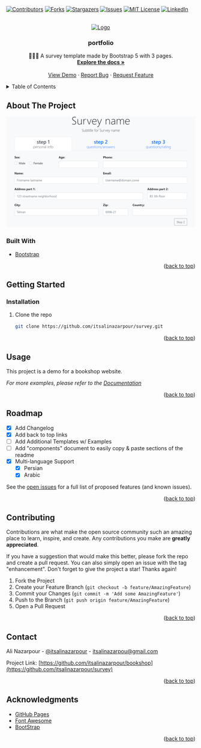 <div id="top"></div>
<!--
*** Thanks for checking out the Best-README-Template. If you have a suggestion
*** that would make this better, please fork the repo and create a pull request
*** or simply open an issue with the tag "enhancement".
*** Don't forget to give the project a star!
*** Thanks again! Now go create something AMAZING! :D
-->



<!-- PROJECT SHIELDS -->
<!--
*** I'm using markdown "reference style" links for readability.
*** Reference links are enclosed in brackets [ ] instead of parentheses ( ).
*** See the bottom of this document for the declaration of the reference variables
*** for contributors-url, forks-url, etc. This is an optional, concise syntax you may use.
*** 
-->
[![Contributors][contributors-shield]][contributors-url]
[![Forks][forks-shield]][forks-url]
[![Stargazers][stars-shield]][stars-url]
[![Issues][issues-shield]][issues-url]
[![MIT License][license-shield]][license-url]
[![LinkedIn][linkedin-shield]][linkedin-url]



<!-- PROJECT LOGO -->
<br />
<div align="center">
  <a href="https://www.qualtrics.com/m/assets/global/icons/globe.svg">
    <img src="https://www.qualtrics.com/m/assets/global/icons/globe.svg" alt="Logo" width="80" height="80">
  </a>

  <h3 align="center">portfolio</h3>

  <p align="center">
    📑📜📃 A survey template made by Bootstrap 5 with 3 pages.
    <br/>
    <a href="https://github.com/itsalinazarpour/survey"><strong>Explore the docs »</strong></a>
    <br />
    <br />
    <a href="https://itsalinazarpour.github.io/survey/">View Demo</a>
    ·
    <a href="https://github.com/itsalinazarpour/survey/issues">Report Bug</a>
    ·
    <a href="https://github.com/itsalinazarpour/survey/issues">Request Feature</a>
  </p>
</div>



<!-- TABLE OF CONTENTS -->
<details>
  <summary>Table of Contents</summary>
  <ol>
    <li>
      <a href="#about-the-project">About The Project</a>
      <ul>
        <li><a href="#built-with">Built With</a></li>
      </ul>
    </li>
    <li>
      <a href="#getting-started">Getting Started</a>
      <ul>
        <li><a href="#prerequisites">Prerequisites</a></li>
        <li><a href="#installation">Installation</a></li>
      </ul>
    </li>
    <li><a href="#usage">Usage</a></li>
    <li><a href="#roadmap">Roadmap</a></li>
    <li><a href="#contributing">Contributing</a></li>
    <li><a href="#license">License</a></li>
    <li><a href="#contact">Contact</a></li>
    <li><a href="#acknowledgments">Acknowledgments</a></li>
  </ol>
</details>



<!-- ABOUT THE PROJECT -->
## About The Project

[![Product Name Screen Shot][product-screenshot]](img/screenshot.png)






### Built With

* [Bootstrap](https://getbootstrap.com)

<p align="right">(<a href="#top">back to top</a>)</p>



<!-- GETTING STARTED -->
## Getting Started

### Installation


1. Clone the repo
   ```sh
   git clone https://github.com/itsalinazarpour/survey.git
   ```

<p align="right">(<a href="#top">back to top</a>)</p>



<!-- USAGE EXAMPLES -->
## Usage

This project is a demo for a bookshop website.

_For more examples, please refer to the [Documentation](https://github.com/itsalinazarpour/survey)_

<p align="right">(<a href="#top">back to top</a>)</p>



<!-- ROADMAP -->
## Roadmap

- [x] Add Changelog
- [x] Add back to top links
- [ ] Add Additional Templates w/ Examples
- [ ] Add "components" document to easily copy & paste sections of the readme
- [x] Multi-language Support
    - [x] Persian
    - [x] Arabic

See the [open issues](https://github.com/itsalinazarpour/survey/issues) for a full list of proposed features (and known issues).

<p align="right">(<a href="#top">back to top</a>)</p>



<!-- CONTRIBUTING -->
## Contributing

Contributions are what make the open source community such an amazing place to learn, inspire, and create. Any contributions you make are **greatly appreciated**.

If you have a suggestion that would make this better, please fork the repo and create a pull request. You can also simply open an issue with the tag "enhancement".
Don't forget to give the project a star! Thanks again!

1. Fork the Project
2. Create your Feature Branch (`git checkout -b feature/AmazingFeature`)
3. Commit your Changes (`git commit -m 'Add some AmazingFeature'`)
4. Push to the Branch (`git push origin feature/AmazingFeature`)
5. Open a Pull Request

<p align="right">(<a href="#top">back to top</a>)</p>




<!-- CONTACT -->
## Contact

Ali Nazarpour - [@itsalinazarpour](https://twitter.com/itsalinazarpour) - itsalinazarpou@gmail.com

Project Link: [https://github.com/itsalinazarpour/bookshop](https://github.com/itsalinazarpour/survey)

<p align="right">(<a href="#top">back to top</a>)</p>



<!-- ACKNOWLEDGMENTS -->
## Acknowledgments

* [GitHub Pages](https://pages.github.com)
* [Font Awesome](https://fontawesome.com)
* [BootStrap](https://getbootstrap.com/)

<p align="right">(<a href="#top">back to top</a>)</p>



<!-- MARKDOWN LINKS & IMAGES -->

[contributors-shield]: https://img.shields.io/github/contributors/itsalinazarpour/survey.svg?style=for-the-badge
[contributors-url]: https://github.com/itsalinazarpour/survey/graphs/contributors
[forks-shield]: https://img.shields.io/github/forks/itsalinazarpour/survey.svg?style=for-the-badge
[forks-url]: https://github.com/itsalinazarpour/portfolio/network/members
[stars-shield]: https://img.shields.io/github/stars/itsalinazarpour/survey.svg?style=for-the-badge
[stars-url]: https://github.com/itsalinazarpour/survey/stargazers
[issues-shield]: https://img.shields.io/github/issues/itsalinazarpour/survey.svg?style=for-the-badge
[issues-url]: https://github.com/itsalinazarpour/survey/issues
[license-shield]: https://img.shields.io/github/license/itsalinazarpour/survey.svg?style=for-the-badge
[license-url]: https://github.com/itsalinazarpour/survey/blob/master/LICENSE.txt
[linkedin-shield]: https://img.shields.io/badge/-LinkedIn-black.svg?style=for-the-badge&logo=linkedin&colorB=555
[linkedin-url]: https://linkedin.com/in/ali-nazarpour-b5b4a222a/
[product-screenshot]: img/screenshot.png
